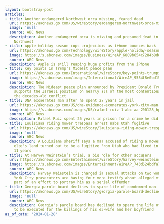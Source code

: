 ```yaml
---
layout: bootstrap-post
articles:
- title: Another endangered Northwest orca missing, feared dead
  url: https://abcnews.go.com/US/wireStory/endangered-northwest-orca-missing-feared-dead-68598285
  image: 'null'
  source: ABC News
  description: Another endangered orca is missing and presumed dead in the Pacific
    Northwest
- title: Apple holiday season tops projections as iPhone bounces back
  url: https://abcnews.go.com/Technology/wireStory/apple-holiday-season-tops-projections-iphone-bounces-back-68598162
  image: https://s.abcnews.com/images/Business/WireAP_6809b654c7284b8d8a70b334fbb58a98_16x9_992.jpg
  source: ABC News
  description: Apple is still reaping huge profits from the iPhone
- title: Key points in Trump's Mideast peace plan
  url: https://abcnews.go.com/International/wireStory/key-points-trumps-mideast-peace-plan-68598059
  image: https://s.abcnews.com/images/International/WireAP_9554f8e0bd1543e7a794a846635599cc_16x9_992.jpg
  source: ABC News
  description: The Mideast peace plan announced by President Donald Trump on Tuesday
    supports the Israeli position on nearly all of the most contentious issues in
    the decades-old conflict
- title: DNA exonerates man after he spent 25 years in jail
  url: https://abcnews.go.com/US/dna-evidence-exonerates-york-city-man-1985-sex/story?id=68592919
  image: https://s.abcnews.com/images/US/rafael-ruiz-1-abc-aa-200128_hpMain_16x9_992.jpg
  source: ABC News
  description: Rafael Ruiz spent 25 years in prison for a crime he did not commit.
- title: Louisiana riding mower trespass arrest nabs Utah fugitive
  url: https://abcnews.go.com/US/wireStory/louisiana-riding-mower-trespass-arrest-nabs-utah-fugitive-68597836
  image: 'null'
  source: ABC News
  description: A Louisiana sheriff says a man accused of riding a mower on someone
    else's land turned out to be a fugitive from Utah who had lived in Louisiana for
    11 years
- title: At Harvey Weinstein’s trial, a big role for other accusers
  url: https://abcnews.go.com/Entertainment/wireStory/harvey-weinsteins-trial-big-role-accusers-68597834
  image: https://s.abcnews.com/images/Entertainment/WireAP_743d524bdfa74d2196e759f7a5358f58_16x9_992.jpg
  source: ABC News
  description: Harvey Weinstein is charged in sexual attacks on two women, but New
    York City prosecutors are having four more testify about alleged misconduct as
    part of an effort to portray him as a serial offender
- title: Georgia parole board declines to spare life of condemned man
  url: https://abcnews.go.com/US/wireStory/georgia-parole-board-declines-spare-life-condemned-man-68597800
  image: 'null'
  source: ABC News
  description: Georgia's parole board has declined to spare the life of a man set
    to be executed for the killings of his ex-wife and her boyfriend
as_of_date: '2020-01-28'
---
```


